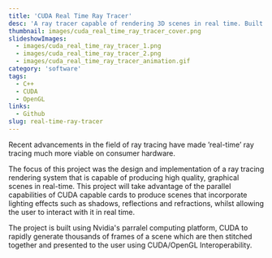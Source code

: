 ```yaml
---
title: 'CUDA Real Time Ray Tracer'
desc: 'A ray tracer capable of rendering 3D scenes in real time. Built using CUDA and C++'
thumbnail: images/cuda_real_time_ray_tracer_cover.png
slideshowImages:
  - images/cuda_real_time_ray_tracer_1.png
  - images/cuda_real_time_ray_tracer_2.png
  - images/cuda_real_time_ray_tracer_animation.gif
category: 'software'
tags:
  - C++
  - CUDA
  - OpenGL
links:
  - Github
slug: real-time-ray-tracer
---
```


Recent advancements in the field of ray tracing have made ’real-time’ ray tracing much more viable on consumer hardware.

The focus of this project was the design and implementation of a ray tracing rendering system that is capable of producing high quality, graphical scenes in real-time. This project will take advantage of the parallel capabilities of CUDA capable cards to produce scenes that incorporate lighting effects such as shadows, reflections and refractions, whilst allowing the user to interact with it in real time.

The project is built using Nvidia's parralel computing platform, CUDA to rapidly generate thousands of frames of a scene which are then stitched together and presented to the user using CUDA/OpenGL Interoperability.

